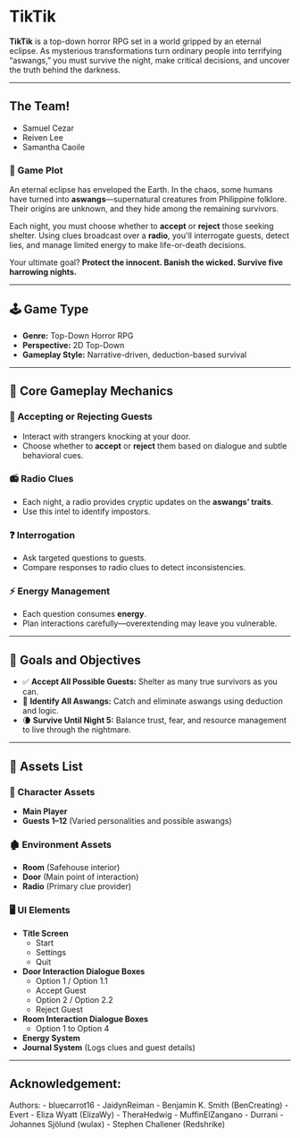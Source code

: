 #  TikTik

**TikTik** is a top-down horror RPG set in a world gripped by an eternal eclipse. As mysterious transformations turn ordinary people into terrifying “aswangs,” you must survive the night, make critical decisions, and uncover the truth behind the darkness.

---
##  The Team!
- Samuel Cezar
- Reiven Lee
- Samantha Caoile

### 📜 Game Plot

An eternal eclipse has enveloped the Earth. In the chaos, some humans have turned into **aswangs**—supernatural creatures from Philippine folklore. Their origins are unknown, and they hide among the remaining survivors.

Each night, you must choose whether to **accept** or **reject** those seeking shelter. Using clues broadcast over a **radio**, you'll interrogate guests, detect lies, and manage limited energy to make life-or-death decisions.

Your ultimate goal? **Protect the innocent. Banish the wicked. Survive five harrowing nights.**

---

## 🕹️ Game Type

- **Genre:** Top-Down Horror RPG  
- **Perspective:** 2D Top-Down  
- **Gameplay Style:** Narrative-driven, deduction-based survival

---

## 🔧 Core Gameplay Mechanics

### 🧍 Accepting or Rejecting Guests
- Interact with strangers knocking at your door.
- Choose whether to **accept** or **reject** them based on dialogue and subtle behavioral cues.

### 📻 Radio Clues
- Each night, a radio provides cryptic updates on the **aswangs’ traits**.
- Use this intel to identify impostors.

### ❓ Interrogation
- Ask targeted questions to guests.
- Compare responses to radio clues to detect inconsistencies.

### ⚡ Energy Management
- Each question consumes **energy**.
- Plan interactions carefully—overextending may leave you vulnerable.

---

## 🎯 Goals and Objectives

- ✅ **Accept All Possible Guests:** Shelter as many true survivors as you can.
- 🔪 **Identify All Aswangs:** Catch and eliminate aswangs using deduction and logic.
- 🌘 **Survive Until Night 5:** Balance trust, fear, and resource management to live through the nightmare.

---

## 🧰 Assets List

### 👤 Character Assets
- **Main Player**
- **Guests 1–12** (Varied personalities and possible aswangs)

### 🏚️ Environment Assets
- **Room** (Safehouse interior)
- **Door** (Main point of interaction)
- **Radio** (Primary clue provider)

### 🖥️ UI Elements
- **Title Screen**
  - Start
  - Settings
  - Quit
- **Door Interaction Dialogue Boxes**
  - Option 1 / Option 1.1
  - Accept Guest
  - Option 2 / Option 2.2
  - Reject Guest
- **Room Interaction Dialogue Boxes**
  - Option 1 to Option 4
- **Energy System**
- **Journal System** (Logs clues and guest details)

---

## Acknowledgement:
Authors:
		- bluecarrot16
		- JaidynReiman
		- Benjamin K. Smith (BenCreating)
		- Evert
		- Eliza Wyatt (ElizaWy)
		- TheraHedwig
		- MuffinElZangano
		- Durrani
		- Johannes Sjölund (wulax)
		- Stephen Challener (Redshrike)

